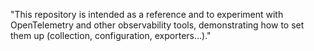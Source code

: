 "This repository is intended as a reference and to experiment with OpenTelemetry and other observability tools, demonstrating how to set them up (collection, configuration, exporters...)."
